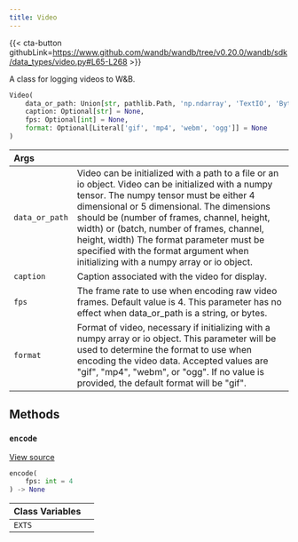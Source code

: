```yaml
---
title: Video
---
```


{{< cta-button githubLink=https://www.github.com/wandb/wandb/tree/v0.20.0/wandb/sdk/data_types/video.py#L65-L268 >}}

A class for logging videos to W&B.

```python
Video(
    data_or_path: Union[str, pathlib.Path, 'np.ndarray', 'TextIO', 'BytesIO'],
    caption: Optional[str] = None,
    fps: Optional[int] = None,
    format: Optional[Literal['gif', 'mp4', 'webm', 'ogg']] = None
)
```

| Args |  |
| :--- | :--- |
|  `data_or_path` |  Video can be initialized with a path to a file or an io object. Video can be initialized with a numpy tensor. The numpy tensor must be either 4 dimensional or 5 dimensional. The dimensions should be (number of frames, channel, height, width) or (batch, number of frames, channel, height, width) The format parameter must be specified with the format argument when initializing with a numpy array or io object. |
|  `caption` |  Caption associated with the video for display. |
|  `fps` |  The frame rate to use when encoding raw video frames. Default value is 4. This parameter has no effect when data_or_path is a string, or bytes. |
|  `format` |  Format of video, necessary if initializing with a numpy array or io object. This parameter will be used to determine the format to use when encoding the video data. Accepted values are "gif", "mp4", "webm", or "ogg". If no value is provided, the default format will be "gif". |

## Methods

### `encode`

[View source](https://www.github.com/wandb/wandb/tree/v0.20.0/wandb/sdk/data_types/video.py#L176-L198)

```python
encode(
    fps: int = 4
) -> None
```

| Class Variables |  |
| :--- | :--- |
|  `EXTS`<a id="EXTS"></a> |   |
